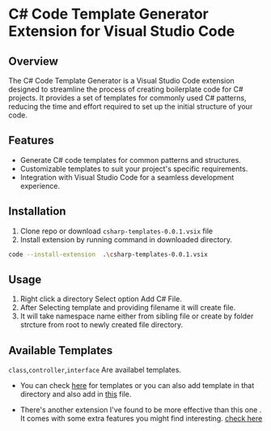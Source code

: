 # C# Code Template Generator Extension for Visual Studio Code

## Overview

The C# Code Template Generator is a Visual Studio Code extension designed to streamline the process of creating boilerplate code for C# projects. It provides a set of templates for commonly used C# patterns, reducing the time and effort required to set up the initial structure of your code.

## Features

- Generate C# code templates for common patterns and structures.
- Customizable templates to suit your project's specific requirements.
- Integration with Visual Studio Code for a seamless development experience.

## Installation
1. Clone repo or download `csharp-templates-0.0.1.vsix` file
1. Install extension by running command in downloaded directory.

```bash 
code --install-extension  .\csharp-templates-0.0.1.vsix
```

## Usage

1. Right click a directory Select option Add C# File.
2. After Selecting template and providing filename it will create file.
3. It will take namespace name either from sibling file or create by folder strcture from root to newly created file directory.


## Available Templates

`class`,`controller`,`interface` Are availabel templates.
- You can check [here](/templates/) for templates 
or you can also add template in that directory and also add in [this](/src/templates.ts) file.

- There's another extension I've found to be more effective than this one . It comes with some extra features you might find interesting.
[check here ](https://github.com/tobias-tengler/csharper)

